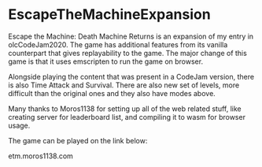 # EscapeTheMachineExpansion
Escape the Machine: Death Machine Returns is an expansion of my entry in olcCodeJam2020. The game has additional features from its vanilla counterpart that gives replayability to the game. The major change of this game is that it uses emscripten to run the game on browser.

Alongside playing the content that was present in a CodeJam version, there is also Time Attack and Survival. There are also new set of levels, more difficult than the original ones and they also have modes above.

Many thanks to Moros1138 for setting up all of the web related stuff, like creating server for leaderboard list, and compiling it to wasm for browser usage.

The game can be played on the link below:

etm.moros1138.com
